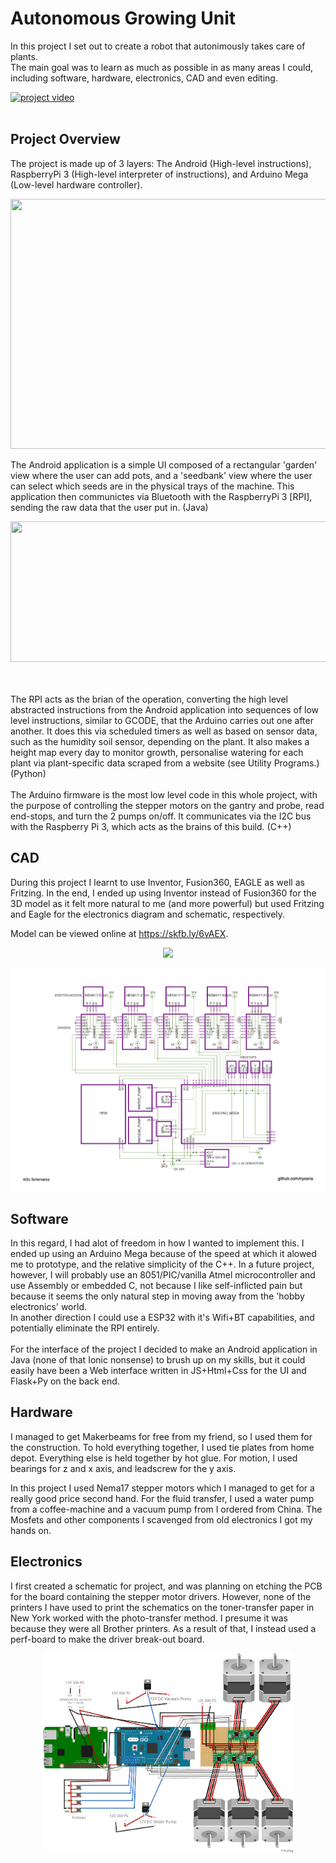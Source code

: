 # Autonomous Growing Unit

In this project I set out to create a robot that autonimously takes care of plants.<br>
The main goal was to learn as much as possible in as many areas I could, including software, hardware, electronics, CAD and even editing.


[![project video](https://i.imgur.com/Kq0kSIq.jpg)](https://vimeo.com/259930006)
<br><br>

Project Overview
----------------
The project is made up of 3 layers: The Android (High-level instructions), RaspberryPi 3 (High-level interpreter of instructions), and Arduino Mega (Low-level hardware controller).

<p align="center"><img src="https://i.imgur.com/9xJH2lu.png" data-canonical-src="https://i.imgur.com/9xJH2lu.png" width="520" height="400" /></p>

The Android application is a simple UI composed of a rectangular 'garden' view where the user can add pots, and a 'seedbank' view where the user can select which seeds are in the physical trays of the machine. This application then communictes via Bluetooth with the RaspberryPi 3 [RPI], sending the raw data that the user put in. (Java)
<p align="center"><img src="https://i.imgur.com/MVGp59z.png" data-canonical-src="https://i.imgur.com/MVGp59z.png" width="800" height="225" /></p>

<br><br>
The RPI acts as the brian of the operation, converting the high level abstracted instructions from the Android application into sequences of low level instructions, similar to GCODE, that the Arduino carries out one after another. It does this via scheduled timers as well as based on sensor data, such as the humidity soil sensor, depending on the plant.
It also makes a height map every day to monitor growth, personalise watering for each plant via plant-specific data scraped from a website (see Utility Programs.) (Python)
<br><br>
The Arduino firmware is the most low level code in this whole project, with the purpose of controlling the stepper motors on the gantry and probe, read end-stops, and turn the 2 pumps on/off. It communicates via the I2C bus with the Raspberry Pi 3, which acts as the brains of this build. (C++)

CAD
---
During this project I learnt to use Inventor, Fusion360, EAGLE as well as Fritzing. In the end, I ended up using Inventor instead of Fusion360 for the 3D model as it felt more natural to me (and more powerful) but used Fritzing and Eagle for the electronics diagram and schematic, respectively.

Model can be viewed online at https://skfb.ly/6vAEX.
<p align="center"><img src="/CAD/digrams:renders/cad_gif.gif" width="500px"></p>

<p align="center"><img src="/CAD/digrams:renders/Electronics%20Schematic.png" width="650px"></p>

Software
---

In this regard, I had alot of freedom in how I wanted to implement this. I ended up using an Arduino Mega because of the speed at which it alowed me to prototype, and the relative simplicity of the C++. In a future project, however, I will probably use an 8051/PIC/vanilla Atmel microcontroller and use Assembly or embedded C, not because I like self-inflicted pain but because it seems the only natural step in moving away from the 'hobby electronics' world. 
<br>In another direction I could use a ESP32 with it's Wifi+BT capabilities, and potentially eliminate the RPI entirely.
<br><br>
For the interface of the project I decided to make an Android application in Java (none of that Ionic nonsense) to brush up on my skills, but it could easily have been a Web interface written in JS+Html+Css for the UI and Flask+Py on the back end.

Hardware
---

I managed to get Makerbeams for free from my friend, so I used them for the construction. To hold everything together, I used tie plates from home depot. Everything else is held together by hot glue. For motion, I used bearings for z and x axis, and leadscrew for the y axis.

In this project I used Nema17 stepper motors which I managed to get for a really good price second hand. For the fluid transfer, I used a water pump from a coffee-machine and a vacuum pump from I ordered from China. The Mosfets and other components I scavenged from old electronics I got my hands on.

Electronics
---

I first created a schematic for project, and was planning on etching the PCB for the board containing the stepper motor drivers. However, none of the printers I have used to print the schematics on the toner-transfer paper in New York worked with the photo-transfer method. I presume it was because they were all Brother printers. As a result of that, I instead used a perf-board to make the driver break-out board.


<p align="center"><img src="/CAD/digrams:renders/Electronics%20Diagram.png" width="400px"></p>
